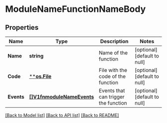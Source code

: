 # ModuleNameFunctionNameBody

## Properties
Name | Type | Description | Notes
------------ | ------------- | ------------- | -------------
**Name** | **string** | Name of the function | [optional] [default to null]
**Code** | [****os.File**](*os.File.md) | File with the code of the function | [optional] [default to null]
**Events** | [**[]V1fnmoduleNameEvents**](v1fnmodule_name_events.md) | Events that can trigger the function | [optional] [default to null]

[[Back to Model list]](../README.md#documentation-for-models) [[Back to API list]](../README.md#documentation-for-api-endpoints) [[Back to README]](../README.md)

